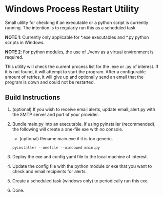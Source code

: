 # Windows Process Restart Utility

Small utility for checking if an executable or a python script is currently running. The intention is to regularly run this as a scheduled task.

**NOTE 1**: Currently only applicable for *.exe executables and *.py python scripts in Windows.

**NOTE 2**: For python modules, the use of ./venv as a virtual environment is required.

This utility will check the current process list for the .exe or .py of interest. If it is not found, it will attempt to start the program. After a configurable amount of retries, it will give up and optionally send an email that the program is down and could not be restarted.

## Build Instructions

1. (optional) If you wish to receive email alerts, update email_alert.py with the SMTP server and port of your provider.
1. Bundle main.py into an executable. If using pyinstaller (recommended), the following will create a one-file exe with no console.
    - (optional) Rename main.exe if it is too generic.

    ```
    pyinstaller --onefile --windowed main.py
    ```

1. Deploy the exe and config yaml file to the local machine of interest.
1. Update the config file with the python module or exe that you want to check and email recipients for alerts.
1. Create a scheduled task (windows only) to periodically run this exe.
1. Done.
